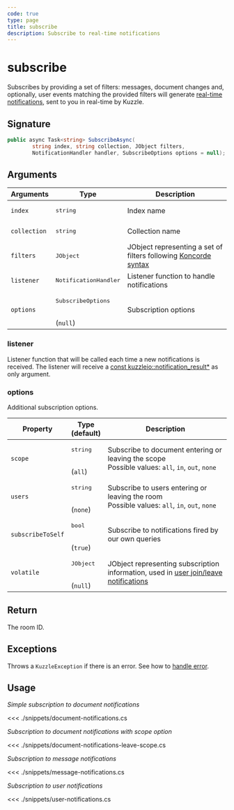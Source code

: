 ```yaml
---
code: true
type: page
title: subscribe
description: Subscribe to real-time notifications
---
```


# subscribe

Subscribes by providing a set of filters: messages, document changes and, optionally, user events matching the provided filters will generate [real-time notifications](/core/1/api/essentials/notifications/), sent to you in real-time by Kuzzle.

## Signature

```csharp
public async Task<string> SubscribeAsync(
        string index, string collection, JObject filters,
        NotificationHandler handler, SubscribeOptions options = null);
```

## Arguments

| Arguments    | Type                                    | Description                                                                                                     |
|--------------|-----------------------------------------|-----------------------------------------------------------------------------------------------------------------|
| `index`      | <pre>string</pre>                       | Index name                                                                                                      |
| `collection` | <pre>string</pre>                       | Collection name                                                                                                 |
| `filters`    | <pre>JObject</pre>                      | JObject representing a set of filters following [Koncorde syntax](/core/1/guides/cookbooks/realtime-api/terms/) |
| `listener`   | <pre>NotificationHandler</pre>          | Listener function to handle notifications                                                                       |
| `options`    | <pre>SubscribeOptions</pre><br>(`null`) | Subscription options                                                                                            |

### listener

Listener function that will be called each time a new notifications is received.
The listener will receive a [const kuzzleio::notification_result\*](/sdk/csharp/1/essentials/realtime-notifications) as only argument.

### options

Additional subscription options.

| Property          | Type<br/>(default)              | Description                                                                                                                   |
|-------------------|---------------------------------|-------------------------------------------------------------------------------------------------------------------------------|
| `scope`           | <pre>string</pre><br/>(`all`)   | Subscribe to document entering or leaving the scope<br/>Possible values: `all`, `in`, `out`, `none`                           |
| `users`           | <pre>string</pre><br/>(`none`)  | Subscribe to users entering or leaving the room<br/>Possible values: `all`, `in`, `out`, `none`                               |
| `subscribeToSelf` | <pre>bool</pre><br/>(`true`)    | Subscribe to notifications fired by our own queries                                                                           |
| `volatile`        | <pre>JObject</pre><br/>(`null`) | JObject representing subscription information, used in [user join/leave notifications](/core/1/api/essentials/volatile-data/) |

## Return

The room ID.

## Exceptions

Throws a `KuzzleException` if there is an error. See how to [handle error](/sdk/csharp/1/essentials/error-handling).

## Usage

_Simple subscription to document notifications_

<<< ./snippets/document-notifications.cs

_Subscription to document notifications with scope option_

<<< ./snippets/document-notifications-leave-scope.cs

_Subscription to message notifications_

<<< ./snippets/message-notifications.cs

_Subscription to user notifications_

<<< ./snippets/user-notifications.cs
